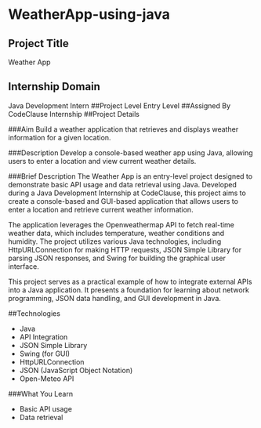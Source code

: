 # WeatherApp-using-java
## Project Title
Weather App
## Internship Domain
Java Development Intern
##Project Level
Entry Level
##Assigned By
CodeClause Internship
##Project Details

###Aim
Build a weather application that retrieves and displays weather information for a given location.

###Description
Develop a console-based weather app using Java, allowing users to enter a location and view current weather details.

###Brief Description
The Weather App is an entry-level project designed to demonstrate basic API usage and data retrieval using Java. 
Developed during a Java Development Internship at CodeClause, this project aims to create a console-based and 
GUI-based application that allows users to enter a location and retrieve current weather information.

The application leverages the Openweathermap API to fetch real-time weather data, which includes temperature, weather 
conditions and  humidity. The project utilizes various Java technologies, including HttpURLConnection 
for making HTTP requests, JSON Simple Library for parsing JSON responses, and Swing for building the graphical user interface.

This project serves as a practical example of how to integrate external APIs into a Java application. It presents a 
foundation for learning about network programming, JSON data handling, and GUI development in Java.

##Technologies
* Java
* API Integration
* JSON Simple Library
* Swing (for GUI)
* HttpURLConnection
* JSON (JavaScript Object Notation)
* Open-Meteo API

###What You Learn
* Basic API usage
* Data retrieval





